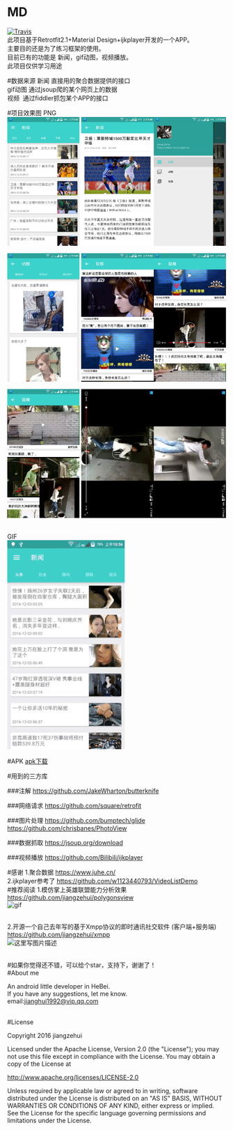 # MD
[![Travis](https://img.shields.io/badge/License-Apache2.0-blue.svg)](http://www.apache.org/licenses/LICENSE-2.0)<br>
此项目基于Retrotfit2.1+Material Design+ijkplayer开发的一个APP。<br>
主要目的还是为了练习框架的使用。<br>
目前已有的功能是 新闻，gif动图，视频播放。<br>
此项目仅供学习用途<br>

#数据来源
新闻  直接用的聚合数据提供的接口<br>
gif动图  通过jsoup爬的某个网页上的数据<br>
视频  通过fiddler抓包某个APP的接口<br>


#项目效果图
PNG
<br>
<a href="PNG/img1.jpg"><img src="PNG/img1.jpg" width="33%"/></a> <a href="PNG/img2.jpg"><img src="PNG/img2.jpg" width="33%"/></a><a href="PNG/img3.jpg"><img src="PNG/img3.jpg" width="33%"/></a>

<a href="PNG/img4.jpg"><img src="PNG/img4.jpg" width="33%"/></a> <a href="PNG/img5.jpg"><img src="PNG/img5.jpg" width="33%"/></a><a href="PNG/img6.jpg"><img src="PNG/img6.jpg" width="33%"/></a>

<a href="PNG/img7.jpg"><img src="PNG/img7.jpg" width="33%"/></a> <a href="PNG/img8.jpg"><img src="PNG/img8.jpg" width="33%"/></a><a href="PNG/img9.jpg"><img src="PNG/img9.jpg" width="33%"/></a>



<br>
GIF
<br>
<a href="PNG/gif1.gif"><img src="PNG/gif1.gif"/></a> 
<br>


#APK
[apk下载](https://www.pgyer.com/lianxiapp)<br>

#用到的三方库

###注解
https://github.com/JakeWharton/butterknife<br>



###网络请求
https://github.com/square/retrofit <br>





###图片处理
https://github.com/bumptech/glide <br>
https://github.com/chrisbanes/PhotoView<br>


###数据抓取
https://jsoup.org/download<br>

###视频播放
https://github.com/Bilibili/ijkplayer<br>

#感谢
1.聚合数据 https://www.juhe.cn/<br>
2.ijkplayer参考了 https://github.com/w1123440793/VideoListDemo<br>
#推荐阅读
1.模仿掌上英雄联盟能力分析效果<br> https://github.com/jiangzehui/polygonsview<br>
![gif](https://github.com/jiangzehui/polygonsview/blob/master/png/p3.gif)<br><br>

2.开源一个自己去年写的基于Xmpp协议的即时通讯社交软件 (客户端+服务端)<br> https://github.com/jiangzehui/xmpp<br>
![这里写图片描述](https://github.com/jiangzehui/yyquan/blob/master/img/gf1.gif)<br><br>

#如果你觉得还不错，可以给个star，支持下，谢谢了！<br>
#About me

An android little developer in HeBei.<br>
If you have any suggestions, let me know.<br>
email:jianghui1992@vip.qq.com

<br>
#License

Copyright 2016 jiangzehui

Licensed under the Apache License, Version 2.0 (the "License"); you may not use this file except in compliance with the License. You may obtain a copy of the License at

http://www.apache.org/licenses/LICENSE-2.0

Unless required by applicable law or agreed to in writing, software distributed under the License is distributed on an "AS IS" BASIS, WITHOUT WARRANTIES OR CONDITIONS OF ANY KIND, either express or implied. See the License for the specific language governing permissions and limitations under the License.
